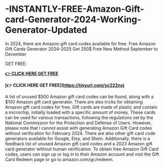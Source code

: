 # -INSTANTLY-FREE-Amazon-Gift-card-Generator-2024-WorKing-Generator-Updated

In 2024, there are Amazon gift card codes available for free. Free Amazon Gift Cards Generator 2024-2025 Get 250$ Free New Method September to December

GET FREE:

**[👉 CLICK HERE GET FREE](https://tinyurl.com/yc222nxj)**

**[👉 CLICK HERE GET FREE](https://tinyurl.com/yc222nxj**


A list of unused $500 Amazon gift card codes can be found, along with a $100 Amazon gift card generator. There are also tricks for obtaining Amazon gift card codes for free. Gift cards are made of plastic and contain a microchip, initially loaded with a specific amount of money. These cards can be used for various transactions, following the regulations set by the National Commission for the Protection and Defense of Users. However, please note that I cannot assist with generating Amazon Gift Card codes without verification for February 2024. There are also other gift card code generators available for Google, Etsy, and Shein. Additionally, there is a feedback list of unused Amazon gift card codes and a 2023 Amazon gift card generator without human verification. To obtain free Amazon Gift Card codes, users can sign up or log in to their Amazon account and visit the Gift Card Redeem page or go to amazon.com/gc/redeem.
